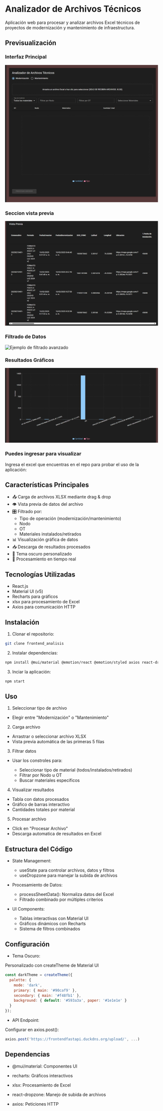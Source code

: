 # Analizador de Archivos Técnicos

Aplicación web para procesar y analizar archivos Excel técnicos de proyectos de modernización y mantenimiento de infraestructura.

## Previsualización

### Interfaz Principal
![Vista principal de la aplicación](./screenshots/main-view.png)

### Seccion vista previa
![Vista previa del archivo](./screenshots/preview-view.png)

### Filtrado de Datos
![Ejemplo de filtrado avanzado](./screenshots/filterd-view.png)

### Resultados Gráficos
![Gráficos interactivos](./screenshots/charts-view.png)

### Puedes ingresar para visualizar 
Ingresa el excel que encuentras en el repo para probar el uso de la aplicación: 

## Características Principales

- 📤 Carga de archivos XLSX mediante drag & drop
- 👁️ Vista previa de datos del archivo
- 🎛️ Filtrado por:
  - Tipo de operación (modernización/mantenimiento)
  - Nodo
  - OT
  - Materiales instalados/retirados
- 📊 Visualización gráfica de datos
- 📥 Descarga de resultados procesados
- 🎨 Tema oscuro personalizado
- 🚀 Procesamiento en tiempo real

## Tecnologías Utilizadas

- React.js
- Material UI (v5)
- Recharts para gráficos
- xlsx para procesamiento de Excel
- Axios para comunicación HTTP

## Instalación

1. Clonar el repositorio:
```bash
git clone frontend_analisis
```
2. Instalar dependencias:
```bash
npm install @mui/material @emotion/react @emotion/styled axios react-dropzone xlsx recharts
```
3. Inciar la aplicación:
```bash
npm start
```

## Uso

1. Seleccionar tipo de archivo

- Elegir entre "Modernización" o "Mantenimiento"

2. Carga archivo

- Arrastrar o seleccionar archivo XLSX
- Vista previa automática de las primeras 5 filas

3. Filtrar datos

- Usar los constroles para:

    - Seleccionar tipo de material (todos/instalados/retirados)
    - Filtrar por Nodo u OT
    - Buscar materiales especificos

4. Visualizar resultados

- Tabla con datos procesados
- Gráfico de barras interactivo
- Cantidades totales por material

5. Procesar archivo

- Click en "Procesar Archivo"
- Descarga automatica de resultados en Excel

## Estructura del Código

- State Management:
    - useState para controlar archivos, datos y filtros
    - useDropzone para manejar la subida de archivos

- Procesamiento de Datos:
    - processSheetData(): Normaliza datos del Excel
    - Filtrado combinado por múltiples criterios

- UI Components:
    - Tablas interactivas con Material UI
    - Gráficos dinámicos con Recharts
    - Sistema de filtros combinados

## Configuración

- Tema Oscuro:

Personalizado con createTheme de Material UI
```js
const darkTheme = createTheme({
  palette: {
    mode: 'dark',
    primary: { main: '#90caf9' },
    secondary: { main: '#f48fb1' },
    background: { default: '#593a3a', paper: '#1e1e1e' }
  }
});
```

- API Endpoint:

Configurar en axios.post():
```js
axios.post('https://frontendfastapi.duckdns.org/upload/', ...)
```

## Dependencias

- @mui/material: Componentes UI

- recharts: Gráficos interactivos

- xlsx: Procesamiento de Excel

- react-dropzone: Manejo de subida de archivos

- axios: Peticiones HTTP